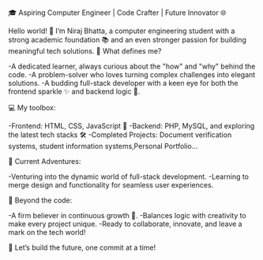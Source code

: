 🎓 Aspiring Computer Engineer | Code Crafter | Future Innovator 🌐

Hello world! 👋 I’m Niraj Bhatta, a computer engineering student with a strong academic foundation 📚 and an even stronger passion for building meaningful tech solutions.
🌟 What defines me?

-A dedicated learner, always curious about the "how" and "why" behind the code.
-A problem-solver who loves turning complex challenges into elegant solutions.
-A budding full-stack developer with a keen eye for both the frontend sparkle ✨ and backend logic 🔧.

💻 My toolbox:

-Frontend: HTML, CSS, JavaScript 🎨
-Backend: PHP, MySQL, and exploring the latest tech stacks 🛠️
-Completed Projects: Document verification systems, student information systems,Personal Portfolio...

🚀 Current Adventures:

-Venturing into the dynamic world of full-stack development.
-Learning to merge design and functionality for seamless user experiences.

🎯 Beyond the code:

-A firm believer in continuous growth 🌱.
-Balances logic with creativity to make every project unique.
-Ready to collaborate, innovate, and leave a mark on the tech world!


🔗 Let’s build the future, one commit at a time!

